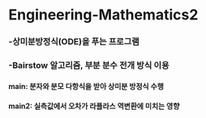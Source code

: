 # Engineering-Mathematics2

###   -상미분방정식(ODE)을 푸는 프로그램
###   -Bairstow 알고리즘, 부분 분수 전개 방식 이용


#### main: 분자와 분모 다항식을 받아 상미분 방정식 수행
#### main2: 실측값에서 오차가 라플라스 역변환에 미치는 영향
